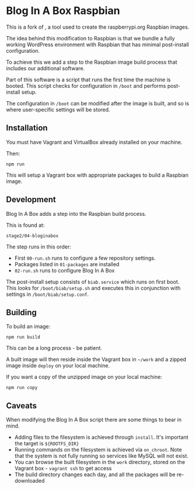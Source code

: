 # Blog In A Box Raspbian

This is a fork of [](), a tool used to create the raspberrypi.org Raspbian images.

The idea behind this modification to Raspbian is that we bundle a fully working WordPress environment with Raspbian that has minimal post-install configuration.

To achieve this we add a step to the Raspbian image build process that includes our additional software.

Part of this software is a script that runs the first time the machine is booted. This script checks for configuration in `/boot` and performs post-install setup.

The configuration in `/boot` can be modified after the image is built, and so is where user-specific settings will be stored.

## Installation

You must have Vagrant and VirtualBox already installed on your machine.

Then:

`npm run`

This will setup a Vagrant box with appropriate packages to build a Raspbian image.

## Development

Blog In A Box adds a step into the Raspbian build process.

This is found at:

`stage2/04-bloginabox`

The step runs in this order:

- First `00-run.sh` runs to configure a few repository settings.
- Packages listed in `01-packages` are installed
- `02-run.sh` runs to configure Blog In A Box

The post-install setup consists of `biab.service` which runs on first boot. This looks for `/boot/biab/setup.sh` and executes this in conjunction with settings in `/boot/biab/setup.conf`.

## Building

To build an image:

`npm run build`

This can be a long process - be patient.

A built image will then reside inside the Vagrant box in `~/work` and a zipped image inside `deploy` on your local machine.

If you want a copy of the unzipped image on your local machine:

`npm run copy`

## Caveats

When modifying the Blog In A Box script there are some things to bear in mind.

- Adding files to the filesystem is achieved through `install`. It's important the target is `${ROOTFS_DIR}`
- Running commands on the filesystem is achieved via `on_chroot`. Note that the system is not fully running so services like MySQL will not exist.
- You can browse the built filesystem in the `work` directory, stored on the Vagrant box - `vagrant ssh` to get access
- The build directory changes each day, and all the packages will be re-downloaded
